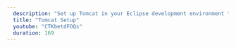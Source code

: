 ```yaml
---
  description: "Set up Tomcat in your Eclipse development environment to start writing JAX-RS applications."
  title: "Tomcat Setup"
  youtube: "CTKbetdFOQs"
  duration: 169
---
```

